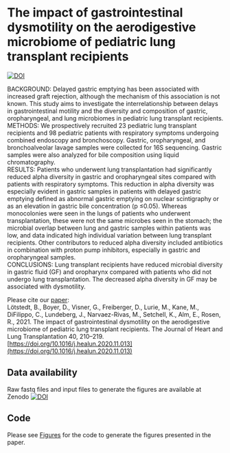 # The impact of gastrointestinal dysmotility on the aerodigestive microbiome of pediatric lung transplant recipients

<a href="https://zenodo.org/badge/latestdoi/266132196"><img src="https://zenodo.org/badge/266132196.svg" alt="DOI"></a>

BACKGROUND: Delayed gastric emptying has been associated with increased graft rejection, although the mechanism of this association is not known. This study aims to investigate the interrelationship between delays in gastrointestinal motility and the diversity and composition of gastric, oropharyngeal, and lung microbiomes in pediatric lung transplant recipients.<br/>
METHODS: We prospectively recruited 23 pediatric lung transplant recipients and 98 pediatric patients with respiratory symptoms undergoing combined endoscopy and bronchoscopy. Gastric, oropharyngeal, and bronchoalveolar lavage samples were collected for 16S sequencing. Gastric samples were also analyzed for bile composition using liquid chromatography.<br/>
RESULTS: Patients who underwent lung transplantation had significantly reduced alpha diversity in gastric and oropharyngeal sites compared with patients with respiratory symptoms. This reduction in alpha diversity was especially evident in gastric samples in patients with delayed gastric emptying defined as abnormal gastric emptying on nuclear scintigraphy or as an elevation in gastric bile concentration (p ≤0.05). Whereas monocolonies were seen in the lungs of patients who underwent transplantation, these were not the same microbes seen in the stomach; the microbial overlap between lung and gastric samples within patients was low, and data indicated high individual variation between lung transplant recipients. Other contributors to reduced alpha diversity included antibiotics in combination with proton pump inhibitors, especially in gastric and oropharyngeal samples.<br/>
CONCLUSIONS: Lung transplant recipients have reduced microbial diversity in gastric fluid (GF) and oropharynx compared with patients who did not undergo lung transplantation. The decreased alpha diversity in GF may be associated with dysmotility.<br/>

Please cite our [paper](https://www.jhltonline.org/article/S1053-2498(20)31860-X/fulltext):<br/> Lötstedt, B., Boyer, D., Visner, G., Freiberger, D., Lurie, M., Kane, M., DiFilippo, C., Lundeberg, J., Narvaez-Rivas, M., Setchell, K., Alm, E., Rosen, R., 2021. The impact of gastrointestinal dysmotility on the aerodigestive microbiome of pediatric lung transplant recipients. The Journal of Heart and Lung Transplantation 40, 210–219. [https://doi.org/10.1016/j.healun.2020.11.013](https://doi.org/10.1016/j.healun.2020.11.013)

## Data availability
Raw fastq files and input files to generate the figures are available at Zenodo <a href="https://zenodo.org/badge/latestdoi/266132196"><img src="https://zenodo.org/badge/266132196.svg" alt="DOI"></a>

## Code
Please see [Figures](./Figures) for the code to generate the figures presented in the paper.  


